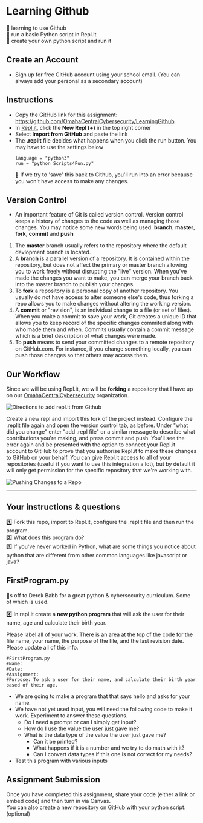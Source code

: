 # Learning Github
:pushpin: learning to use Github  
:pushpin: run a basic Python script in Repl.it  
:pushpin: create your own python script and run it  

## Create an Account
- Sign up for free GitHub account using your school email.  (You can always add your personal as a secondary account)

## Instructions
- Copy the GitHub link for this assignment: https://github.com/OmahaCentralCybersecurity/LearningGithub
- In [Repl.it](https://repl.it), click the **New Repl (+)** in the top right corner
- Select **Import from GitHub** and paste the link
- The **.replit** file decides what happens when you click the run button. You may have to use the settings below
  ```
  language = "python3"
  run = "python Scripts4Fun.py"
  ```
  :rotating_light: If we try to 'save' this back to Github, you'll run into an error because you won't have access to make any changes.  

## Version Control
- An important feature of Git is called version control. Version control keeps a history of changes to the code as well as managing those changes.  You may notice some new words being used.  **branch**, **master**, **fork**, **commit** and **push**

1. The **master** branch usually refers to the repository where the default devlopment branch is located.  
2. A **branch** is a parallel version of a repository. It is contained within the repository, but does not affect the primary or master branch allowing you to work freely without disrupting the "live" version. When you've made the changes you want to make, you can merge your branch back into the master branch to publish your changes.
3. To **fork** a repository is a personal copy of another repository.  You usually do not have access to alter someone else's code, thus forking a repo allows you to make changes without altering the working version.  
4. A **commit**  or "revision", is an individual change to a file (or set of files). When you make a commit to save your work, Git creates a unique ID that allows you to keep record of the specific changes commited along with who made them and when. Commits usually contain a commit message which is a brief description of what changes were made.
5. To **push** means to send your committed changes to a remote repository on GitHub.com. For instance, if you change something locally, you can push those changes so that others may access them.


## Our Workflow
Since we will be using Repl.it, we will be **forking** a repository that I have up on our [OmahaCentralCybersecurity](www.github.com/OmahaCentralCybersecurity) organization.

![Directions to add repl.it from Github](https://www.codewithrepl.it/img/06-importing-from-github.png)

Create a new repl and import this fork of the project instead.  Configure the .replit file again and open the version control tab, as before. Under "what did you change" enter "add .repl file" or a similar message to describe what contributions you're making, and press commit and push.  You'll see the error again and be presented with the option to connect your Repl.it account to GitHub to prove that you authorise Repl.it to make these changes to GitHub on your behalf. You can give Repl.it access to all of your repositories (useful if you want to use this integration a lot), but by default it will only get permission for the specific repository that we're working with.

![Pushing Changes to a Repo](https://www.codewithrepl.it/img/06-version-control-tab.png)

---

## Your instructions & questions
:one: Fork this repo, import to Repl.it, configure the .replit file and then run the program.  
:two: What does this program do?  
:three: If you've never worked in Python, what are some things you notice about python that are different from other common languages like javascript or java? 

## FirstProgram.py
:tophat:s off to Derek Babb for a great python & cybersecurity curriculum. Some of which is used. 

:four: In repl.it create a **new python program** that will ask the user for their name, age and calculate their birth year.  

Please label all of your work. There is an area at the top of the code for the file name, your name, the purpose of the file, and the last revision date. Please update all of this info.
```
#FirstProgram.py
#Name:
#Date:
#Assignment: 
#Purpose: To ask a user for their name, and calculate their birth year based of their age. 
```
- We are going to make a program that that says hello and asks for your name.  
- We have not yet used input, you will need the following code to make it work. Experiment to answer these questions.
  - Do I need a prompt or can I simply get input?
  - How do I use the value the user just gave me?
  - What is the data type of the value the user just gave me?
    - Can it be printed?
    - What happens if it is a number and we try to do math with it?
    - Can I convert data types if this one is not correct for my needs?
- Test this program with various inputs

## Assignment Submission
Once you have completed this assignment, share your code (either a link or embed code) and then turn in via Canvas.  
You can also create a new repository on GitHub with your python script.  (optional)
